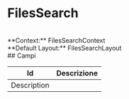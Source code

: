 # FilesSearch

<br/>
**Context:** FilesSearchContext
<br/>
**Default Layout:** FilesSearchLayout



<br/>
## Campi

| Id | Descrizione | 
| --- | --- | 
| Description |  |
